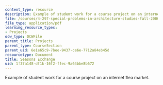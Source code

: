 ```yaml
---
content_type: resource
description: Example of student work for a course project on an internet flea market.
file: /courses/4-297-special-problems-in-architecture-studies-fall-2000/1f37a148df1b16f2ffec9a64bbe8b672_ShipingLinWeilingHuang.pdf
file_type: application/pdf
learning_resource_types:
- Projects
ocw_type: OCWFile
parent_title: Projects
parent_type: CourseSection
parent_uid: 6e1e65c9-7bee-9437-ce6e-7712a84eb45d
resourcetype: Document
title: Seasons Exchange
uid: 1f37a148-df1b-16f2-ffec-9a64bbe8b672
---
```

Example of student work for a course project on an internet flea market.

